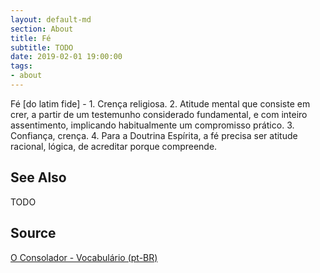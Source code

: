 ```yaml
---
layout: default-md
section: About
title: Fé
subtitle: TODO
date: 2019-02-01 19:00:00
tags:
- about
---
```


Fé [do latim fide] - 1. Crença religiosa. 2. Atitude mental que consiste em crer, a partir de um testemunho considerado fundamental, e com inteiro assentimento, implicando habitualmente um compromisso prático. 3. Confiança, crença. 4. Para a Doutrina Espírita, a fé precisa ser atitude racional, lógica, de acreditar porque compreende.

## See Also
TODO

## Source
[O Consolador - Vocabulário (pt-BR)](http://www.oconsolador.com.br/linkfixo/vocabulario/principal.html)


